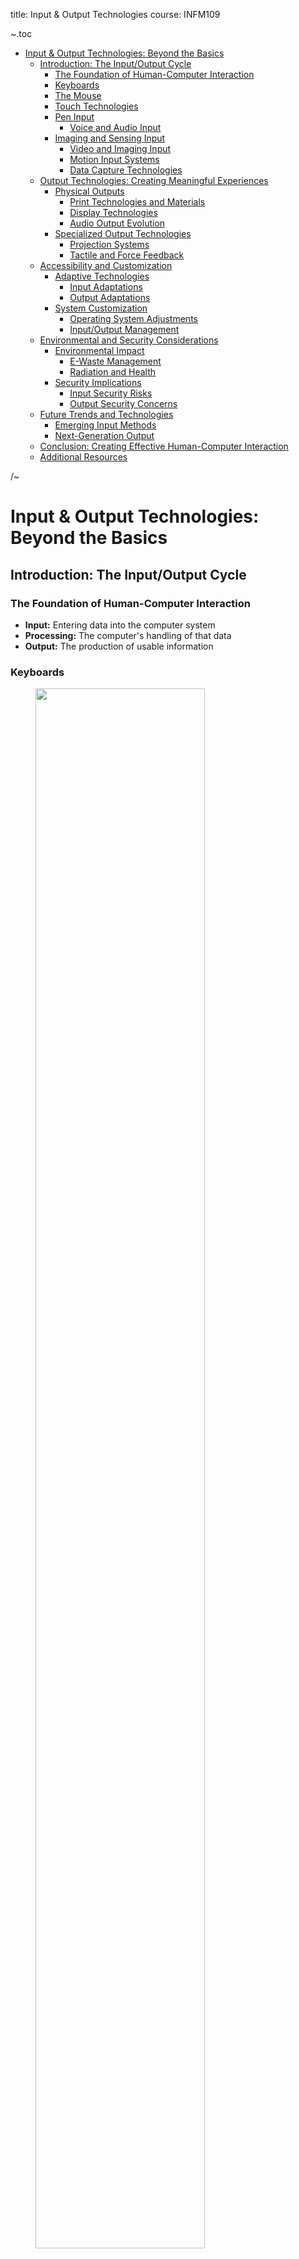 title: Input & Output Technologies
course: INFM109

~.toc

- [Input \& Output Technologies: Beyond the Basics](#input--output-technologies-beyond-the-basics)
  - [Introduction: The Input/Output Cycle](#introduction-the-inputoutput-cycle)
    - [The Foundation of Human-Computer Interaction](#the-foundation-of-human-computer-interaction)
    - [Keyboards](#keyboards)
    - [The Mouse](#the-mouse)
    - [Touch Technologies](#touch-technologies)
    - [Pen Input](#pen-input)
      - [Voice and Audio Input](#voice-and-audio-input)
    - [Imaging and Sensing Input](#imaging-and-sensing-input)
      - [Video and Imaging Input](#video-and-imaging-input)
      - [Motion Input Systems](#motion-input-systems)
      - [Data Capture Technologies](#data-capture-technologies)
  - [Output Technologies: Creating Meaningful Experiences](#output-technologies-creating-meaningful-experiences)
    - [Physical Outputs](#physical-outputs)
      - [Print Technologies and Materials](#print-technologies-and-materials)
      - [Display Technologies](#display-technologies)
      - [Audio Output Evolution](#audio-output-evolution)
    - [Specialized Output Technologies](#specialized-output-technologies)
      - [Projection Systems](#projection-systems)
      - [Tactile and Force Feedback](#tactile-and-force-feedback)
  - [Accessibility and Customization](#accessibility-and-customization)
    - [Adaptive Technologies](#adaptive-technologies)
      - [Input Adaptations](#input-adaptations)
      - [Output Adaptations](#output-adaptations)
    - [System Customization](#system-customization)
      - [Operating System Adjustments](#operating-system-adjustments)
      - [Input/Output Management](#inputoutput-management)
  - [Environmental and Security Considerations](#environmental-and-security-considerations)
    - [Environmental Impact](#environmental-impact)
      - [E-Waste Management](#e-waste-management)
      - [Radiation and Health](#radiation-and-health)
    - [Security Implications](#security-implications)
      - [Input Security Risks](#input-security-risks)
      - [Output Security Concerns](#output-security-concerns)
  - [Future Trends and Technologies](#future-trends-and-technologies)
    - [Emerging Input Methods](#emerging-input-methods)
    - [Next-Generation Output](#next-generation-output)
  - [Conclusion: Creating Effective Human-Computer Interaction](#conclusion-creating-effective-human-computer-interaction)
  - [Additional Resources](#additional-resources)

/~

# Input & Output Technologies: Beyond the Basics

## Introduction: The Input/Output Cycle

### The Foundation of Human-Computer Interaction

- **Input:** Entering data into the computer system
- **Processing:** The computer's handling of that data
- **Output:** The production of usable information

### Keyboards

<figure>
    <span>
        <img src="https://techterms.com/img/xl/qwerty_117.jpg" style="width: 80%;height: auto;">
    </span>
</figure>

~.focusContent.note

_Why are the Keys this Way?:_

The QWERTY layout was designed in the 1870s to solve a mechanical problem:

When typists hit keys too quickly on early typewriters, the type bars would jam together. The solution was to arrange commonly used letter combinations so their type bars were far apart from each other, reducing the likelihood of jamming.

/~

- One of the first IO devices (before the mouse)
- **Beyond QWERTY:**
  - Why QWERTY persists despite more efficient layouts
  - Dvorak, Colemak, and other alternative layouts

<figure>
    <span>
        <img src="https://m.media-amazon.com/images/I/818nxWlvBeL.jpg" style="width: 80%;height: auto;">
    </span>
</figure>

- **Specialized keyboards:**
  - Ergonomic designs: Split, contoured, vertical
  - Programmable keys and customization potential

### The Mouse

<figure>
    <span>
        <img src="https://images.computerhistory.org/revonline/images/102633685p-03-03.jpg?w=600" style="width: 100%;height: auto;">
    </span>
</figure>

~.focusContent.note

_A Wooden Mouse:_

The first computer mouse was made of wood in the 1960s.

/~

- **Mouse variations:**

  - **_Optical_**: Uses LED light and optical sensor to track movement on most surfaces
  - **_Laser_**: Higher precision tracking using laser technology
    - _Warning: Can be dangerous to eyes - keep away from children and pets_
  - **_DPI (Dots Per Inch)_**:
    - Specification that determines mouse cursor movement sensitivity
    - Higher DPI = faster cursor movement per physical mouse movement
    - Adjustable DPI useful for different tasks (e.g., gaming, precision work, everyday use)

- **Alternative pointing devices:**
  - **_Trackballs_**:
    - Stationary base with moveable ball
    - Benefits: Space-efficient, reduces wrist strain, good for repetitive stress injuries
  - **_Touchpads_**:
    - Multi-touch gesture support (scroll, zoom, rotate)
    - Offer _**gesture**_ support
    - Common in laptops but also available as standalone devices

### Touch Technologies

~.focusContent.note

_Capacitive Touchscreens:_

Most modern touch screens do not respond to pressure. They work by detecting the electrical conductivity of our fingers disrupting the electrical field of the screen.

This kind of screen is called a _**capacitive touchscreen**_.

This explains why your phone doesn't respond well under certain conditions:

- Wearing gloves - gloves insulate the electrical conductivity
- Hands are wet - water insulates the electrical conductivity
- Plastic screen protectors - plastic insulates the electrical conductivity
- Only part of screen works - moisture or pressure around the edges of the screen can disrupt the electrical field

This is why you can't use a capacitive stylus on a capacitive touchscreen.

/~

- **Touch interaction techniques:**
  - Single Tap (select)
  - Double Tap (open)
  - Long Press (context menu)
  - Multi-finger gestures (pinch to zoom, rotate)
  - ...

~.focusContent.exercise

**Quiz:**

List one device aside from computers, tables, and phones that uses touch as an input method.

/~

### Pen Input

<figure>
    <span>
        <img src="https://m.media-amazon.com/images/I/517gyn5FzAL._AC_UF894,1000_QL80_.jpg" style="width: 80%;height: auto;">
    </span>
</figure>

- **Professional applications:**
  - Graphics tablets
  - Digital annotation and note-taking
  - Digital signatures
- **Practical takeaway:** Handwritten digital notes improve retention compared to typing (research-backed). This also applies to traditional pen and paper note taking.

### Voice and Audio Input

~.focusContent.note

_Voice Recognition:_

With modern voice regognition, devices are more likely to understand you if you speak naturally than if you over-enunciate.

This is due to _**machine learning**_, which teaches computers how to understand based on actual samples of human speech rather than "dissecting" parts of sounds.

The computer takes into account:

- _**Phonetics**_ - the individual sounds of your speech
- _**Prosody**_ - the rhythm and intonation of your speech
- _**Context**_ - the context of words within speech

/~

- **Real-world applications:**
  - Accessibility and convenience features (e.g. voice control)
  - Transcription (e.g. YouTube captions)
  - Linguistic translation

### Imaging and Sensing Input

#### Video and Imaging Input

- **Camera technologies:**
  - Webcam limitations and optimization
  - Document cameras vs. webcams
  - Depth-sensing cameras and their applications
- **Professional applications:**
  - Digital video workflow and storage requirements
  - Green screen technology and background manipulation
  - Security and monitoring considerations
- **Practical takeaway:** Lighting affects camera quality more than most hardware upgrades

#### Motion Input Systems

- **Motion capture methods:**
  - Marker-based vs. markerless tracking
  - Inertial measurement units (IMUs)
  - Computer vision-based tracking
- **Applications beyond gaming:**
  - Medical rehabilitation and assessment
  - Sports performance analysis
  - Industrial training and safety
- **Practical takeaway:** Consumer-grade motion input has professional applications with the right software

#### Data Capture Technologies

- **Scanning technologies compared:**
  - 1D barcodes vs. 2D codes (QR)
  - Contact vs. image-based scanning
  - Machine-readable zones on documents
- **RFID and NFC:**
  - Passive vs. active RFID
  - Security considerations and encryption
  - Emerging applications beyond inventory
- **Specialized financial inputs:**
  - MICR technology and its security features
  - Magstripe vs. chip vs. contactless payment
  - Biometric payment authentication
- **Practical takeaway:** QR codes need good contrast and adequate size—creating effective codes matters

## Output Technologies: Creating Meaningful Experiences

### Physical Outputs

#### Print Technologies and Materials

- **Modern printer mechanisms:**
  - Ink delivery systems: Tank vs. cartridge
  - Print head technologies and limitations
  - Media compatibility and considerations
- **Specialized printing:**
  - 3D printing: FDM vs. SLA technologies
  - Large format and technical considerations
  - Sustainable printing practices
- **Print quality factors:**
  - Beyond DPI: Drop size, precision, and color accuracy
  - Color spaces and calibration
  - Paper types and their effect on output
- **Practical takeaway:** Printer maintenance dramatically extends lifespan and improves quality

#### Display Technologies

- **Panel technology differences:**
  - TFT-LCD vs. IPS vs. VA panels: Real-world differences
  - OLED and self-emissive displays
  - Mini-LED, micro-LED and emerging technologies
- **Key specifications explained:**
  - Resolution needs based on viewing distance
  - Refresh rate: When it matters and when it doesn't
  - Color accuracy: sRGB vs. Adobe RGB vs. P3
- **Multi-display considerations:**
  - Graphics processing requirements
  - Software management tools
  - Productivity research on multiple monitors
- **Practical takeaway:** Display positioning and height affect neck strain—proper ergonomics matter more than specs

#### Audio Output Evolution

- **Speaker technology basics:**
  - Driver types and configurations
  - Amplification and power handling
  - Frequency response and human hearing
- **Headphones and personal audio:**
  - Over-ear vs. on-ear vs. in-ear design considerations
  - Open-back vs. closed-back acoustic properties
  - Noise cancellation: Passive vs. active approaches
- **Spatial audio developments:**
  - Virtual surround vs. true multi-channel
  - Object-based audio formats
  - Binaural recording and reproduction
- **Practical takeaway:** Good audio quality improves learning outcomes and reduces listening fatigue

### Specialized Output Technologies

#### Projection Systems

- **Projector technologies:**
  - LCD vs. DLP vs. laser light sources
  - Throw ratio and placement considerations
  - Brightness requirements for different environments
- **Interactive projection:**
  - Interactive whiteboard technologies
  - Touch-enabled projection surfaces
  - Calibration and maintenance considerations
- **Practical takeaway:** Ambient light management matters more than projector brightness in most settings

#### Tactile and Force Feedback

- **Haptic feedback mechanisms:**
  - Vibration motors vs. linear resonant actuators
  - Force feedback in specialized controllers
  - Precision haptics in medical applications
- **Emerging haptic technologies:**
  - Ultrasonic haptics (touchless feedback)
  - Variable surface textures
  - Wearable haptic devices
- **Practical takeaway:** Haptic feedback improves task performance and reduces visual attention requirements

## Accessibility and Customization

### Adaptive Technologies

#### Input Adaptations

- **Physical accessibility solutions:**
  - Switch access and scanning interfaces
  - Eye tracking and head tracking
  - Voice control and dictation systems
- **Cognitive accessibility tools:**
  - Prediction and completion tools
  - Alternative keyboard layouts
  - Visual supports and simplified interfaces
- **Practical takeaway:** Accessibility features benefit all users in certain situations—not just those with permanent disabilities

#### Output Adaptations

- **Visual output adaptations:**
  - Screen magnification and focus tools
  - Color filters and contrast adjustments
  - Screen readers and their operation
- **Auditory alternatives:**
  - Captioning and transcription
  - Visual notifications and alerts
  - Mono audio and balance controls
- **Practical takeaway:** Creating accessible content follows predictable patterns that benefit content organization

### System Customization

#### Operating System Adjustments

- **Beyond default settings:**
  - Keyboard shortcuts and custom mappings
  - Mouse/pointer precision and acceleration
  - Display scaling and arrangement
- **Automation opportunities:**
  - Input macros and text expansion
  - Keyboard management software
  - Voice commands and system control
- **Practical takeaway:** Taking time to customize inputs increases long-term productivity

#### Input/Output Management

- **Device management:**
  - Driver updates and importance
  - Conflict resolution techniques
  - Performance optimization tips
- **Multi-device strategies:**
  - Input sharing across devices
  - KVM switches and software alternatives
  - Universal control systems
- **Practical takeaway:** Managing input latency improves user experience more than many realize

## Environmental and Security Considerations

### Environmental Impact

#### E-Waste Management

- **Disposal challenges:**
  - Hazardous materials in I/O devices
  - Recycling limitations and realities
  - Producer responsibility programs
- **Sustainable practices:**
  - Repair vs. replace decision framework
  - Responsible purchasing decisions
  - Lifespan extension strategies
- **Practical takeaway:** Many "dead" devices have simple fixable problems—basic troubleshooting skills reduce waste

#### Radiation and Health

- **Types of emissions:**
  - Electromagnetic fields from devices
  - Blue light considerations
  - Heat and physical factors
- **Mitigation strategies:**
  - Proper positioning and distance
  - Filtering technologies and limitations
  - Usage patterns and breaks
- **Practical takeaway:** Distance is the most effective protection against any type of radiation

### Security Implications

#### Input Security Risks

- **Physical security:**
  - Keyloggers and hardware implants
  - Shoulder surfing prevention
  - Public terminal risks
- **Digital protection:**
  - Input sanitization concepts
  - Keyboard monitoring: Legitimate vs. malicious uses
  - Biometric security considerations
- **Practical takeaway:** Cover cameras when not in use and be aware of physical access to your devices

#### Output Security Concerns

- **Information leakage:**
  - Screen privacy and viewing angles
  - Printer security and abandoned output
  - Audio leakage in shared spaces
- **Data protection:**
  - Secure disposal of output media
  - Printer memory and stored documents
  - Screen capture prevention
- **Practical takeaway:** Consider who might see your screen or hear your audio in various environments

## Future Trends and Technologies

### Emerging Input Methods

- **Brain-computer interfaces:**
  - Non-invasive current technologies
  - Application areas developing now
  - Ethical considerations
- **Contextual sensing:**
  - Environmental awareness in devices
  - Predictive input and assistance
  - Multimodal fusion techniques
- **Practical takeaway:** Learning to combine input methods (voice+touch, gesture+keyboard) offers immediate productivity benefits

### Next-Generation Output

- **Augmented and mixed reality:**
  - Optical see-through vs. video pass-through
  - Spatial mapping and awareness
  - Information overlay strategies
- **Volumetric and holographic displays:**
  - Current limitations and technologies
  - View-dependent vs. true 3D
  - Interactive possibilities
- **Practical takeaway:** AR applications available now can enhance learning and task performance in specific domains

## Conclusion: Creating Effective Human-Computer Interaction

- The goal of all I/O technology is to reduce friction between human intent and computer action
- Understanding the capabilities and limitations of devices leads to better selection and use
- Accessibility features benefit everyone in different contexts
- Environmental and security considerations should inform purchasing and usage decisions
- The future of I/O is moving toward more natural and intuitive interaction methods

## Additional Resources

- Device testing opportunities on campus
- Accessibility services and support
- E-waste collection programs
- Recommended ergonomic practices

............

TODO:

Human-computer interface / modalities

Future IO technologies

Think of how many ways we're using modern IO technology in the classroom for teaching!
